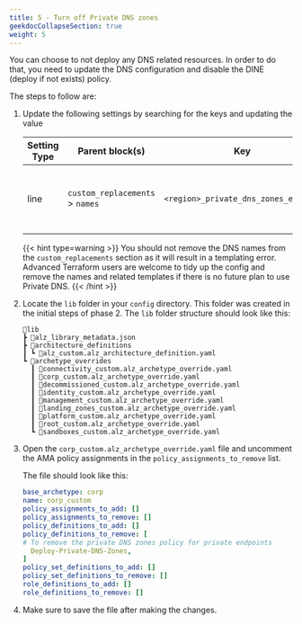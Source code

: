 ```yaml
---
title: 5 - Turn off Private DNS zones
geekdocCollapseSection: true
weight: 5
---
```


You can choose to not deploy any DNS related resources. In order to do that, you need to update the DNS configuration and disable the DINE (deploy if not exists) policy.

The steps to follow are:

1. Update the following settings by searching for the keys and updating the value

    | Setting Type | Parent block(s) | Key | Action | Count | Notes |
    | - | - | - | - | - | - |
    | line | `custom_replacements` > `names` | `<region>_private_dns_zones_enabled` | Update setting to `false` | 1+ | `<region>` is the relevant region (e.g. `primary`) |

    {{< hint type=warning >}}
You should not remove the DNS names from the `custom_replacements` section as it will result in a templating error. Advanced Terraform users are welcome to tidy up the config and remove the names and related templates if there is no future plan to use Private DNS.
    {{< /hint >}}

1. Locate the `lib` folder in your `config` directory. This folder was created in the initial steps of phase 2. The `lib` folder structure should look like this:

    ```plaintext
    📂lib
    ┣ 📜alz_library_metadata.json
    ┣ 📂architecture_definitions
    ┃ ┗ 📜alz_custom.alz_architecture_definition.yaml
    ┗ 📂archetype_overrides
      ┃ 📜connectivity_custom.alz_archetype_override.yaml
      ┃ 📜corp_custom.alz_archetype_override.yaml
      ┃ 📜decommissioned_custom.alz_archetype_override.yaml
      ┃ 📜identity_custom.alz_archetype_override.yaml
      ┃ 📜management_custom.alz_archetype_override.yaml
      ┃ 📜landing_zones_custom.alz_archetype_override.yaml
      ┃ 📜platform_custom.alz_archetype_override.yaml
      ┃ 📜root_custom.alz_archetype_override.yaml
      ┗ 📜sandboxes_custom.alz_archetype_override.yaml
    ```

1. Open the `corp_custom.alz_archetype_override.yaml` file and uncomment the AMA policy assignments in the `policy_assignments_to_remove` list.

    The file should look like this:

    ```yaml
    base_archetype: corp
    name: corp_custom
    policy_assignments_to_add: []
    policy_assignments_to_remove: []
    policy_definitions_to_add: []
    policy_definitions_to_remove: [
    # To remove the private DNS zones policy for private endpoints
      Deploy-Private-DNS-Zones,
    ]
    policy_set_definitions_to_add: []
    policy_set_definitions_to_remove: []
    role_definitions_to_add: []
    role_definitions_to_remove: []

    ```

1. Make sure to save the file after making the changes.
